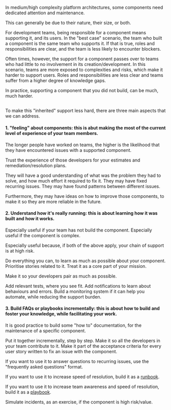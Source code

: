 In medium/high complexity platform architectures, some components need dedicated attention and maintenance.

This can generally be due to their nature, their size, or both.

For development teams, being responsible for a component means supporting it, and its users.
In the "best case" scenario, the team who built a component is the same team who supports it.
If that is true, roles and responsibilities are clear, and the team is less likely to encounter blockers.

Often times, however, the support for a component passes over to teams who had little to no involvement in its creation/development.
In this scenario, teams are more exposed to complexities and risks, which make it harder to support users.
Roles and responsibilities are less clear and teams suffer from a higher degree of knowledge gaps.

In practice, supporting a component that you did not build, can be much, much harder.

##

To make this "inherited" support less hard, there are three main aspects that we can address.

#### 1. "feeling" about components: this is abut making the most of the current level of experience of your team members.

The longer people have worked on teams, the higher is the likelihood that they have encountered issues with a supported component.

Trust the experience of those developers for your estimates and remediation/resolution plans.

They will have a good understanding of what was the problem they had to solve, and how much effort it required to fix it.
They may have fixed recurring issues.
They may have found patterns between different issues.

Furthermore, they may have ideas on how to improve those components, to make it so they are more reliable in the future.


#### 2. Understand how it's really running: this is about learning how it was built and how it works.

Especially useful if your team has not build the component.
Especially useful if the component is complex.

Especially useful because, if both of the above apply, your chain of support is at high risk.

Do everything you can, to learn as much as possible about your component.
Prioritise stories related to it.
Treat it as a core part of your mission.

Make it so your developers pair as much as possible.

Add relevant tests, where you see fit.
Add notifications to learn about behaviours and errors.
Build a monitoring system if it can help you automate, while reducing the support burden.


#### 3. Build FAQs or playbooks incrementally: this is about how to build and foster your knowledge, while facilitating your work.

It is good practice to build some "how to" documentation, for the maintenance of a specific component.

Put it together incrementally, step by step.
Make it so all the developers in your team contribute to it.
Make it part of the acceptance criteria for every user story written to fix an issue with the component.

If you want to use it to answer questions to recurring issues, use the "frequently asked questions" format.

If you want to use it to increase speed of resolution, build it as a [runbook](https://wa.aws.amazon.com/wellarchitected/2020-07-02T19-33-23/wat.concept.runbook.en.html).

If you want to use it to increase team awareness and speed of resolution, build it as a [playbook](https://wa.aws.amazon.com/wellarchitected/2020-07-02T19-33-23/wat.concept.playbook.en.html).

Simulate incidents, as an exercise, if the component is high risk/value.
